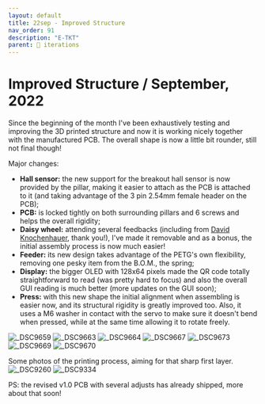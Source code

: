 ```yaml
---
layout: default
title: 22sep - Improved Structure
nav_order: 91
description: "E-TKT"
parent: 🧬 iterations
---
```


# **Improved Structure** / September, 2022

Since the beginning of the month I've been exhaustively testing and improving the 3D printed structure and now it is working nicely together with the manufactured PCB. The overall shape is now a little bit rounder, still not final though!

Major changes:
- **Hall sensor:** the new support for the breakout hall sensor is now provided by the pillar, making it easier to attach as the PCB is attached to it (and taking advantage of the 3 pin 2.54mm female header on the PCB);
- **PCB:** is locked tightly on both surrounding pillars and 6 screws and helps the overall rigidity;
- **Daisy wheel:** attending several feedbacks (including from [David Knochenhauer](https://hackaday.io/Knochi), thank you!), I've made it removable and as a bonus, the initial assembly process is now much easier!
- **Feeder:** its new design takes advantage of the PETG's own flexibility, removing one pesky item from the B.O.M., the spring;
- **Display:** the bigger OLED with 128x64 pixels made the QR code totally straightforward to read (was pretty hard to focus) and also the overall GUI reading is much better (more updates on the GUI soon);
- **Press:** with this new shape the initial alignment when assembling is easier now, and its structural rigidity is greatly improved too. Also, it uses a M6 washer in contact with the servo to make sure it doesn't bend when pressed, while at the same time allowing it to rotate freely.

![_DSC9659](https://user-images.githubusercontent.com/15098003/193335118-07d62d13-90f0-4e82-86c1-cd3099904cd6.jpg)
![_DSC9663](https://user-images.githubusercontent.com/15098003/193335122-582a8d7f-4183-4e15-ab73-2533711dfe76.jpg)
![_DSC9664](https://user-images.githubusercontent.com/15098003/193335125-bf739464-f925-4ecf-9acd-0a434d1f4cfc.jpg)
![_DSC9667](https://user-images.githubusercontent.com/15098003/193335127-1784a8a6-04d6-4234-88f2-68f483db6277.jpg)
![_DSC9673](https://user-images.githubusercontent.com/15098003/193335131-c0c9848b-f6cf-4174-95be-398f569ca792.jpg)
![_DSC9669](https://user-images.githubusercontent.com/15098003/193335128-25879c17-8a36-4e34-b42e-d1b04feef91d.jpg)
![_DSC9670](https://user-images.githubusercontent.com/15098003/193335129-25b30d9c-237c-4316-a15b-357184e8c5af.jpg)

Some photos of the printing process, aiming for that sharp first layer.
![_DSC9260](https://user-images.githubusercontent.com/15098003/193335076-25f186e0-06e0-4537-8b26-56303f343520.jpg)
![_DSC9334](https://user-images.githubusercontent.com/15098003/193335080-9c037856-98a6-4471-bde0-26e813ab89c5.jpg)

PS: the revised v1.0 PCB with several adjusts has already shipped, more about that soon!
